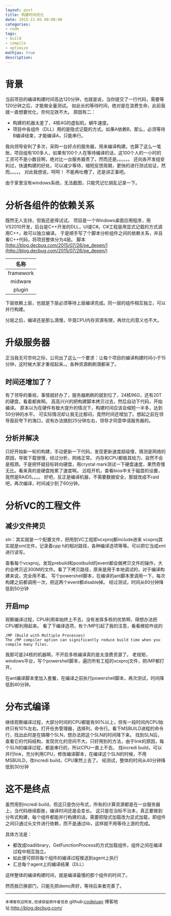 ```yaml
---
layout: post
title: 构建时间优化
date: 2015-11-05 00:00:00
categories:
- code
tags: 
- build
- compile
- optimize
mathjax: true
description: 
---
```



# 背景

当前项目的编译构建时间高达120分钟，也就是说，当你提交了一行代码，需要等120分钟之后，才能做全量测试。
如此长的等待时间，绝对是在浪费生命，此前我就一直想要优化，奈何见效不大。
原因有二：
- 构建的机器太差了，4核4G的虚拟机，蜗牛速度。
- 项目中各组件（DLL）用的是隐式记载的方式。如果A依赖B，那么，必须等待B编译结束，才能编译A，只能串行。

我向领导安利了多次，采购一台好点的服务器，用来编译构建。也算了这么一笔账，项目组有100多人，如果有100个人在等待编译的话，这100个人的一小时的工资可不是小数目啊，绝对比一台服务器贵了。然而还是。。。。。。
还向各开发组安利过，快速构建的好处，可以减少等待，缩短反馈周期，更快的进行测试验证，然而。。。。。
对此我想说，呵呵！
不能再吐槽了，还是讲正事吧。

由于家里没有windows系统，无法截图，只能凭记忆胡乱记录一下。
<!--more-->

# 分析各组件的依赖关系
既然无人支持，但我还是得试试。
项目是一个Windows桌面应用程序，用VS2010开发，后台是C++开发的DLL，UI是C#。C#工程是用显式记载的方式调用C++，故可以独立编译。
于是顺手写了个脚本分析组件之间的依赖关系，并且看C++代码，将项目整体分为4层。
脚本[http://blog.decbug.com/2015/07/26/pe_depen/](http://blog.decbug.com/2015/07/26/pe_depen/)

|名称|
|:----:|
|framework|
|midware|
|plugin|

下层依赖上层，也就是下层必须等待上层编译完成。同一层的组件相互独立，可以并行构建。

分层之后，编译还是那么滴慢，毕竟CPU内存资源有限，再优化的意义也不大。


# 升级服务器
正当我无可奈何之际，公司出了这么一个要求：让每个项目的编译构建时间小于15分钟，这时候大家才重视起来。。各种资源刷刷滴都来了。

## 时间还增加了？

有了领导的重视，事情就好办了，服务器刷刷的就到位了，24核96G，还有20T的硬盘，看着都爽啊。
高高兴兴的把构建脚本拷贝过去，然后自动下代码，开始编译。
原本以为在硬件有极大提升的情况下，构建时间应该会缩短一半多，达到50分钟的水平。
可实际情况却让我无比郁闷，竟然时间还增加了。想起之前在领导面前夸下的海口，说有办法搞到25分钟左右，领导才同意申请服务器的。

## 分析并解决
只好开始新一轮的构建，手动更新一下代码，发现更新速度超级慢，猜测是网络的原因，导致下载很慢，经过分析，网络正常。
内存和CPU都极其给力，自然不会是瓶颈。于是把怀疑目标转向硬盘，用crystal mark测试一下硬盘速度，果然奇慢无比。看来真的是硬盘拖累了速度啊。
远程开机，查看bios中关于磁盘的设置，竟然是RAID5。。。。
好吧，反正是编译机器，不需要数据安全，那就改成不raid吧，再次编译，时间减少到了60分钟。

# 分析VC的工程文件

## 减少文件拷贝
sln：其实就是一个配置文件，把用到VC工程即vcxproj都include进来
vcxproj其实就是xml文件，记录着cpp h的相对路径，各种编译选项等等。可以把它当成xml进行读写。

查看每个vcxproj，发现prebuild和postbuild的event都会做拷贝文件的操作，大约会拷贝近300M的文件。看了下拷贝路径，原来是用于本地调试的，对于编译构建来说，完全用不着。
写个powershell脚本，在编译的ant脚本里调用一下，每次构建之前都调用一次，把这两个event都disable掉。
经过测试，时间从60分钟降低到50分钟

## 开启mp
观察编译过程，CPU利用率始终上不去，没有发挥多核的优势啊，得想办法把CPU都利用起来。
看了下编译选项，有个/MP引起了我的注意，看看微软咋说的
```
/MP (Build with Multiple Processes)
The /MP compiler option can significantly reduce build time when you compile many files.
```
我那可是24核的机器啊，不开启多核编译真的是太浪费资源了。
老规矩，windows平台，写个powershell脚本，遍历所有工程的vcxproj文件，把/MP都打开。

在ant编译脚本里加入套餐，在编译之前执行powershell脚本，再次测试，时间降低到40分钟。

# 分布式编译
继续观察编译过程，大部分时间的CPU都能有90%以上，但有一段时间内CPU始终只有10%左右。打开任务管理器，选择列，命令行。看下MSBUILD进程的命令行，找出此时是在搞哪个SLN，想办法把这个SLN的时间降下来。
找到SLN后，查看它的代码结构，发现优化的空间不大。只好用别的方法，由于link的原因，每个SLN的编译过程，都是串行的，所以CPU一直上不去。
找incredi build，可以并行link，充分利用CPU，修改编译脚本，在编译这个SLN的时候，不用MSBUILD，改incredi build，CPU果然上去了。
经测试，整体的时间从40分钟降低到30分钟

# 这不是终点
虽然用到incredi build，但这只是伪分布式，所有的计算资源都是在一台服务器上，当代码继续膨胀，编译时间还是会变长。
这只是在治标不治本，真正要做到分布式构建，每个组件都能并行构建的话。需要把隐式加载改为显式加载，即组件之间只通过头文件进行依赖，而不是通过lib，这样就不用等待上游的完成。

具体方法是：
- 都改成loadlibrary，GetFunctionProcess的方式加载组件，组件之间在编译过程中相互独立。
- 如此便可把将每个组件的编译过程推送到agent上执行
- 汇总每个agent上的编译结果（DLL）

这样整体的编译构建时间，就是编译最慢的那个组件的时间了。

然而我已换部门，只能先把demo弄好，等待后来者完善了。

-----------------------

`本博客欢迎转发,但请保留原作者信息`
github:[codejuan](https://github.com/CodeJuan)
博客地址:http://blog.decbug.com/
